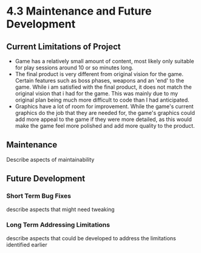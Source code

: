 # 4.3 Maintenance and Future Development

## Current Limitations of Project

* Game has a relatively small amount of content, most likely only suitable for play sessions around 10 or so minutes long.
* The final product is very different from original vision for the game. Certain features such as boss phases, weapons and an 'end' to the game. While i am satisfied with the final product, it does not match the original vision that i had for the game. This was mainly due to my original plan being much more difficult to code than I had anticipated.
* Graphics have a lot of room for improvement. While the game's current graphics do the job that they are needed for, the game's graphics could add more appeal to the game if they were more detailed, as this would make the game feel more polished and add more quality to the product.

## Maintenance

Describe aspects of maintainability

## Future Development

### Short Term Bug Fixes

describe aspects that might need tweaking

### Long Term Addressing Limitations

describe aspects that could be developed to address the limitations identified earlier

